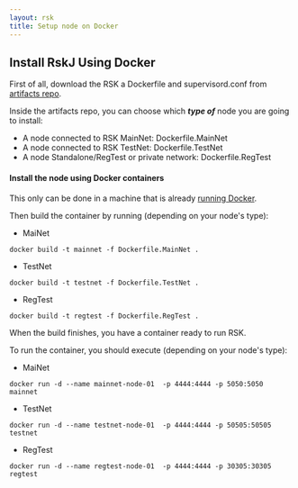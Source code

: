 ```yaml
---
layout: rsk
title: Setup node on Docker
---
```


## Install RskJ Using Docker
First of all, download the RSK a Dockerfile and supervisord.conf from [artifacts repo](https://github.com/rsksmart/artifacts/tree/master/Dockerfiles/RSK-Node).

Inside the artifacts repo, you can choose which ***type of*** node you are going to install:
* A node connected to RSK MainNet: Dockerfile.MainNet
* A node connected to RSK TestNet: Dockerfile.TestNet
* A node Standalone/RegTest or private network: Dockerfile.RegTest

#### Install the node using Docker containers
This only can be done in a machine that is already [running Docker](https://docs.docker.com/install/).

Then build the container by running (depending on your node's type):
* MaiNet
``` 
docker build -t mainnet -f Dockerfile.MainNet .
```
* TestNet
```
docker build -t testnet -f Dockerfile.TestNet .
```
* RegTest
```
docker build -t regtest -f Dockerfile.RegTest .
```

When the build finishes, you have a container ready to run RSK.

To run the container, you should execute (depending on your node's type):

* MaiNet
```
docker run -d --name mainnet-node-01  -p 4444:4444 -p 5050:5050 mainnet
```
* TestNet
```
docker run -d --name testnet-node-01  -p 4444:4444 -p 50505:50505 testnet
```
* RegTest
```
docker run -d --name regtest-node-01  -p 4444:4444 -p 30305:30305 regtest
```
